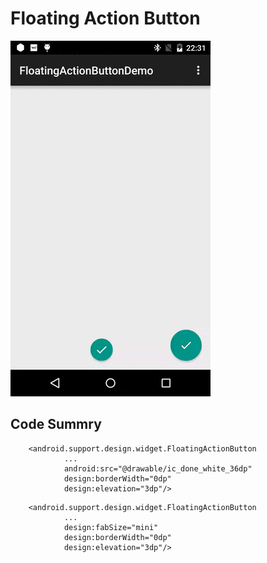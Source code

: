 # Floating Action Button

![capture](docs/capture.gif)

## Code Summry

```
    <android.support.design.widget.FloatingActionButton
            ...
            android:src="@drawable/ic_done_white_36dp"
            design:borderWidth="0dp"
            design:elevation="3dp"/>
```
```
    <android.support.design.widget.FloatingActionButton
            ...
            design:fabSize="mini"
            design:borderWidth="0dp"
            design:elevation="3dp"/>
```
